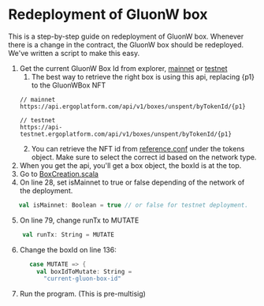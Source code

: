 # Redeployment of GluonW box

This is a step-by-step guide on redeployment of GluonW box.
Whenever there is a change in the contract, the GluonW box should be redeployed. We've written a script to make this easy.

1. Get the current GluonW Box Id from explorer, [mainnet](https://explorer.ergoplatform.com) or [testnet](https://testnet.ergoplatform.com)
    1. The best way to retrieve the right box is using this api, replacing {p1} to the GluonWBox NFT
    ```
   // mainnet
   https://api.ergoplatform.com/api/v1/boxes/unspent/byTokenId/{p1}
   
   // testnet
   https://api-testnet.ergoplatform.com/api/v1/boxes/unspent/byTokenId/{p1}
   ```   
    2. You can retrieve the NFT id from [reference.conf](../modules/common/src/main/resources/reference.conf) under the tokens object. Make sure to select the correct id based on the network type.
2. When you get the api, you'll get a box object, the boxId is at the top.
3. Go to [BoxCreation.scala](../modules/gluonw-base/src/main/scala/gluonw/tools/BoxCreation.scala)
4. On line 28, set isMainnet to true or false depending of the network of the deployment.
```scala
   val isMainnet: Boolean = true // or false for testnet deployment.
```
5. On line 79, change runTx to MUTATE
```scala
    val runTx: String = MUTATE
```
6. Change the boxId on line 136:
```scala
      case MUTATE => {
        val boxIdToMutate: String =
          "current-gluon-box-id"
```
7. Run the program. (This is pre-multisig)
   